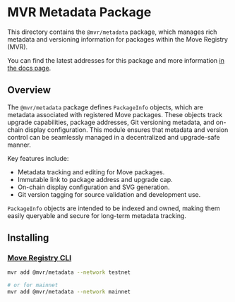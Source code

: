 # MVR Metadata Package

This directory contains the `@mvr/metadata` package, which manages rich metadata and versioning information for packages within the Move Registry (MVR).

You can find the latest addresses for this package and more information [in the docs page](https://docs.suins.io/move-registry).

## Overview

The `@mvr/metadata` package defines `PackageInfo` objects, which are metadata associated with registered Move packages. These objects track upgrade capabilities, package addresses, Git versioning metadata, and on-chain display configuration. This module ensures that metadata and version control can be seamlessly managed in a decentralized and upgrade-safe manner.

Key features include:

-   Metadata tracking and editing for Move packages.
-   Immutable link to package address and upgrade cap.
-   On-chain display configuration and SVG generation.
-   Git version tagging for source validation and development use.

`PackageInfo` objects are intended to be indexed and owned, making them easily queryable and secure for long-term metadata tracking.

## Installing

### [Move Registry CLI](https://docs.mvr.app/move-registry)

```bash
mvr add @mvr/metadata --network testnet

# or for mainnet
mvr add @mvr/metadata --network mainnet
```
